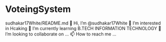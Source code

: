 # VoteingSystem

sudhakar17White/README.md
👋 Hi, I’m @sudhakar17White
👀 I’m interested in Hcaking
🌱 I’m currently learning B.TECH INFORMATION TECHNOLOGY
💞️ I’m looking to collaborate on ...
📫 How to reach me ...

